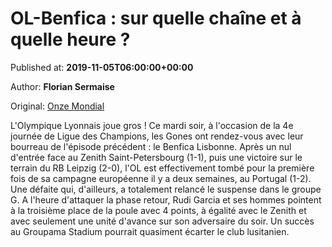 
# OL-Benfica : sur quelle chaîne et à quelle heure ?

Published at: **2019-11-05T06:00:00+00:00**

Author: **Florian Sermaise**

Original: [Onze Mondial](http://www.onzemondial.com/programme-tv/ol-benfica-sur-quelle-chaine-et-a-quelle-heure-201463)

L'Olympique Lyonnais joue gros ! Ce mardi soir, à l'occasion de la 4e journée de Ligue des Champions, les Gones ont rendez-vous avec leur bourreau de l'épisode précédent : le Benfica Lisbonne. Après un nul d'entrée face au Zenith Saint-Petersbourg (1-1), puis une victoire sur le terrain du RB Leipzig (2-0), l'OL est effectivement tombé pour la première fois de sa campagne européenne il y a deux semaines, au Portugal (1-2). Une défaite qui, d'ailleurs, a totalement relancé le suspense dans le groupe G. A l'heure d'attaquer la phase retour, Rudi Garcia et ses hommes pointent à la troisième place de la poule avec 4 points, à égalité avec le Zenith et avec seulement une unité d'avance sur son adversaire du soir. Un succès au Groupama Stadium pourrait quasiment écarter le club lusitanien.
 
